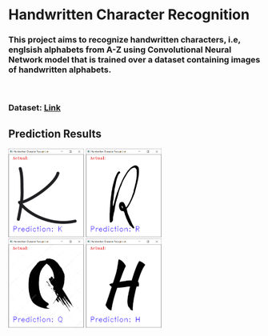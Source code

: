 # Handwritten Character Recognition

### This project aims to recognize handwritten characters, i.e, englsish alphabets from A-Z using Convolutional Neural Network model that is trained over a dataset containing images of handwritten alphabets.
<br>

### Dataset: [Link](https://www.kaggle.com/sachinpatel21/az-handwritten-alphabets-in-csv-format)

## Prediction Results

<img src="https://raw.githubusercontent.com/kanchitank/Handwritten-Character-Recognition/main/output-images/1.PNG" width="30%">  <img src="https://raw.githubusercontent.com/kanchitank/Handwritten-Character-Recognition/main/output-images/2.PNG" width="30%"> <br>
<img src="https://raw.githubusercontent.com/kanchitank/Handwritten-Character-Recognition/main/output-images/3.PNG" width="30%">  <img src="https://raw.githubusercontent.com/kanchitank/Handwritten-Character-Recognition/main/output-images/4.PNG" width="30%">
